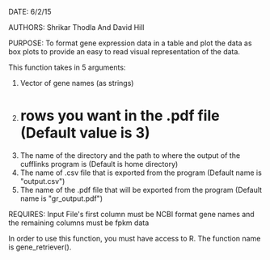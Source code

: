 DATE: 6/2/15

AUTHORS: Shrikar Thodla And David Hill

PURPOSE: To format gene expression data in a table and plot the data as box plots to provide an easy to read visual representation of the data. 

This function takes in 5 arguments:
  1. Vector of gene names (as strings)
  2. # rows you want in the .pdf file (Default value is 3)
  3. The name of the directory and the path to where the output of the cufflinks program is (Default is home directory)
  4. The name of .csv file that is exported from the program (Default name is "output.csv")
  5. The name of the .pdf file that will be exported from the program (Default name is "gr_output.pdf")

REQUIRES: Input File's first column must be NCBI format gene names and the remaining columns must be fpkm data

In order to use this function, you must have access to R. The function name is gene_retriever().

